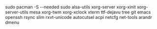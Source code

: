 sudo pacman -S --needed sudo alsa-utils xorg-server xorg-xinit xorg-server-utils mesa xorg-twm xorg-xclock xterm ttf-dejavu tree git emacs openssh rsync slim rxvt-unicode autocutsel acpi netcfg net-tools arandr dmenu



